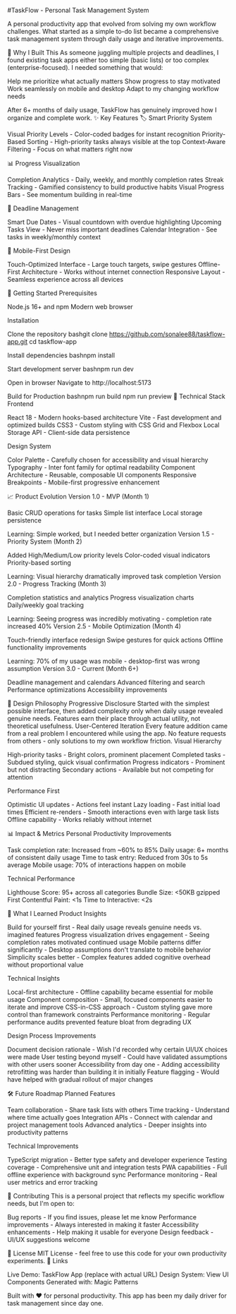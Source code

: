 #TaskFlow - Personal Task Management System


A personal productivity app that evolved from solving my own workflow challenges. What started as a simple to-do list became a comprehensive task management system through daily usage and iterative improvements.

🎯 Why I Built This
As someone juggling multiple projects and deadlines, I found existing task apps either too simple (basic lists) or too complex (enterprise-focused). I needed something that would:

Help me prioritize what actually matters
Show progress to stay motivated
Work seamlessly on mobile and desktop
Adapt to my changing workflow needs

After 6+ months of daily usage, TaskFlow has genuinely improved how I organize and complete work.
✨ Key Features
🏷️ Smart Priority System

Visual Priority Levels - Color-coded badges for instant recognition
Priority-Based Sorting - High-priority tasks always visible at the top
Context-Aware Filtering - Focus on what matters right now

📊 Progress Visualization

Completion Analytics - Daily, weekly, and monthly completion rates
Streak Tracking - Gamified consistency to build productive habits
Visual Progress Bars - See momentum building in real-time

📅 Deadline Management

Smart Due Dates - Visual countdown with overdue highlighting
Upcoming Tasks View - Never miss important deadlines
Calendar Integration - See tasks in weekly/monthly context

📱 Mobile-First Design

Touch-Optimized Interface - Large touch targets, swipe gestures
Offline-First Architecture - Works without internet connection
Responsive Layout - Seamless experience across all devices

🚀 Getting Started
Prerequisites

Node.js 16+ and npm
Modern web browser

Installation

Clone the repository
bashgit clone https://github.com/sonalee88/taskflow-app.git
cd taskflow-app

Install dependencies
bashnpm install

Start development server
bashnpm run dev

Open in browser
Navigate to http://localhost:5173

Build for Production
bashnpm run build
npm run preview
🔧 Technical Stack
Frontend

React 18 - Modern hooks-based architecture
Vite - Fast development and optimized builds
CSS3 - Custom styling with CSS Grid and Flexbox
Local Storage API - Client-side data persistence

Design System

Color Palette - Carefully chosen for accessibility and visual hierarchy
Typography - Inter font family for optimal readability
Component Architecture - Reusable, composable UI components
Responsive Breakpoints - Mobile-first progressive enhancement

📈 Product Evolution
Version 1.0 - MVP (Month 1)

Basic CRUD operations for tasks
Simple list interface
Local storage persistence

Learning: Simple worked, but I needed better organization
Version 1.5 - Priority System (Month 2)

Added High/Medium/Low priority levels
Color-coded visual indicators
Priority-based sorting

Learning: Visual hierarchy dramatically improved task completion
Version 2.0 - Progress Tracking (Month 3)

Completion statistics and analytics
Progress visualization charts
Daily/weekly goal tracking

Learning: Seeing progress was incredibly motivating - completion rate increased 40%
Version 2.5 - Mobile Optimization (Month 4)

Touch-friendly interface redesign
Swipe gestures for quick actions
Offline functionality improvements

Learning: 70% of my usage was mobile - desktop-first was wrong assumption
Version 3.0 - Current (Month 6+)

Deadline management and calendars
Advanced filtering and search
Performance optimizations
Accessibility improvements

🎨 Design Philosophy
Progressive Disclosure
Started with the simplest possible interface, then added complexity only when daily usage revealed genuine needs. Features earn their place through actual utility, not theoretical usefulness.
User-Centered Iteration
Every feature addition came from a real problem I encountered while using the app. No feature requests from others - only solutions to my own workflow friction.
Visual Hierarchy

High-priority tasks - Bright colors, prominent placement
Completed tasks - Subdued styling, quick visual confirmation
Progress indicators - Prominent but not distracting
Secondary actions - Available but not competing for attention

Performance First

Optimistic UI updates - Actions feel instant
Lazy loading - Fast initial load times
Efficient re-renders - Smooth interactions even with large task lists
Offline capability - Works reliably without internet

📊 Impact & Metrics
Personal Productivity Improvements

Task completion rate: Increased from ~60% to 85%
Daily usage: 6+ months of consistent daily usage
Time to task entry: Reduced from 30s to 5s average
Mobile usage: 70% of interactions happen on mobile

Technical Performance

Lighthouse Score: 95+ across all categories
Bundle Size: <50KB gzipped
First Contentful Paint: <1s
Time to Interactive: <2s

🔮 What I Learned
Product Insights

Build for yourself first - Real daily usage reveals genuine needs vs. imagined features
Progress visualization drives engagement - Seeing completion rates motivated continued usage
Mobile patterns differ significantly - Desktop assumptions don't translate to mobile behavior
Simplicity scales better - Complex features added cognitive overhead without proportional value

Technical Insights

Local-first architecture - Offline capability became essential for mobile usage
Component composition - Small, focused components easier to iterate and improve
CSS-in-CSS approach - Custom styling gave more control than framework constraints
Performance monitoring - Regular performance audits prevented feature bloat from degrading UX

Design Process Improvements

Document decision rationale - Wish I'd recorded why certain UI/UX choices were made
User testing beyond myself - Could have validated assumptions with other users sooner
Accessibility from day one - Adding accessibility retrofitting was harder than building it in initially
Feature flagging - Would have helped with gradual rollout of major changes

🛠️ Future Roadmap
Planned Features

Team collaboration - Share task lists with others
Time tracking - Understand where time actually goes
Integration APIs - Connect with calendar and project management tools
Advanced analytics - Deeper insights into productivity patterns

Technical Improvements

TypeScript migration - Better type safety and developer experience
Testing coverage - Comprehensive unit and integration tests
PWA capabilities - Full offline experience with background sync
Performance monitoring - Real user metrics and error tracking

🤝 Contributing
This is a personal project that reflects my specific workflow needs, but I'm open to:

Bug reports - If you find issues, please let me know
Performance improvements - Always interested in making it faster
Accessibility enhancements - Help making it usable for everyone
Design feedback - UI/UX suggestions welcome

📄 License
MIT License - feel free to use this code for your own productivity experiments.
🔗 Links

Live Demo: TaskFlow App (replace with actual URL)
Design System: View UI Components
Generated with: Magic Patterns


Built with ❤️ for personal productivity. This app has been my daily driver for task management since day one.
